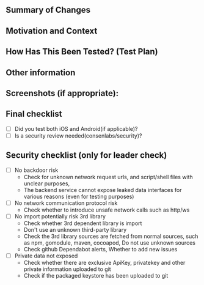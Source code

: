 ## Summary of Changes

<!--
  Required:
    - Enter a jira link for this PR.
-->

## Motivation and Context

<!--- Why is this change required? What problem does it solve? -->
<!--- If it fixes an open issue, please link to the issue here. -->

## How Has This Been Tested? (Test Plan)

<!--
  Required:
    - Please describe in detail how you tested your changes.
    - Include details of your testing environment, and the tests you ran to
    - See how your change affects other areas of the code, etc. -
    - Any useful notes explaining how best to test and verify.
    - Bonus points for screenshots and videos!
-->

## Other information

<!-- Any useful information. -->

## Screenshots (if appropriate):

## Final checklist

- [ ] Did you test both iOS and Android(if applicable)?
- [ ] Is a security review needed(consenlabs/security)?

## Security checklist (only for leader check)

- [ ] No backdoor risk
  - Check for unknown network request urls, and script/shell files with unclear purposes,
  - The backend service cannot expose leaked data interfaces for various reasons (even for testing purposes)
- [ ] No network communication protocol risk
  - Check whether to introduce unsafe network calls such as http/ws
- [ ] No import potentially risk 3rd library
  - Check whether 3rd dependent library is import
  - Don't use an unknown third-party library
  - Check the 3rd library sources are fetched from normal sources, such as npm, gomodule, maven, cocoapod, Do not use unknown sources
  - Check github Dependabot alerts, Whether to add new issues
- [ ] Private data not exposed
  - Check whether there are exclusive ApiKey, privatekey and other private information uploaded to git
  - Check if the packaged keystore has been uploaded to git
